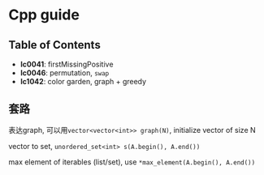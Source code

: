 # Cpp guide

## Table of Contents

- **lc0041**: firstMissingPositive
- **lc0046**: permutation, `swap`
- **lc1042**: color garden, graph + greedy




 ## 套路

 表达graph, 可以用`vector<vector<int>> graph(N)`, initialize vector of size N

 vector to set, `unordered_set<int> s(A.begin(), A.end())`

 max element of iterables (list/set), use `*max_element(A.begin(), A.end())`
